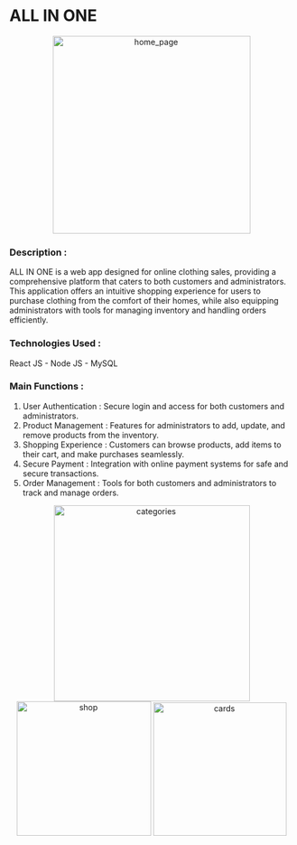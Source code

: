 <h1>ALL IN ONE</h1>

<p align="center">
  <img width="350" alt="home_page" src="https://github.com/user-attachments/assets/4c2d1210-535d-4c4c-83fb-12feb78bb586">
</p>

<h3>Description :</h3>

ALL IN ONE is a web app designed for online clothing sales, providing a comprehensive platform that caters to both customers and administrators. This application offers an intuitive shopping experience for users to purchase clothing from the comfort of their homes, while also equipping administrators with tools for managing inventory and handling orders efficiently.

<h3>Technologies Used : </h3>
React JS - Node JS - MySQL

<h3>Main Functions :</h3>

1. User Authentication : Secure login and access for both customers and administrators.
2. Product Management : Features for administrators to add, update, and remove products from the inventory.
3. Shopping Experience : Customers can browse products, add items to their cart, and make purchases seamlessly.
4. Secure Payment : Integration with online payment systems for safe and secure transactions.
5. Order Management : Tools for both customers and administrators to track and manage orders.

<p align="center">
  <img width="347" alt="categories" src="https://github.com/user-attachments/assets/ba8ea931-025b-4727-b546-276d5443f9a9">
  <img width="238" alt="shop" src="https://github.com/user-attachments/assets/320f6fd6-bad4-4dd4-a576-f2d840a49dd0">
  <img width="236" alt="cards" src="https://github.com/user-attachments/assets/5386e693-e0f4-4d8c-bea8-ff3600a1fa37">
</p>


